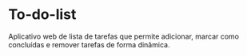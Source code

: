 # To-do-list
Aplicativo web de lista de tarefas que permite adicionar, marcar como concluídas e remover tarefas de forma dinâmica.
